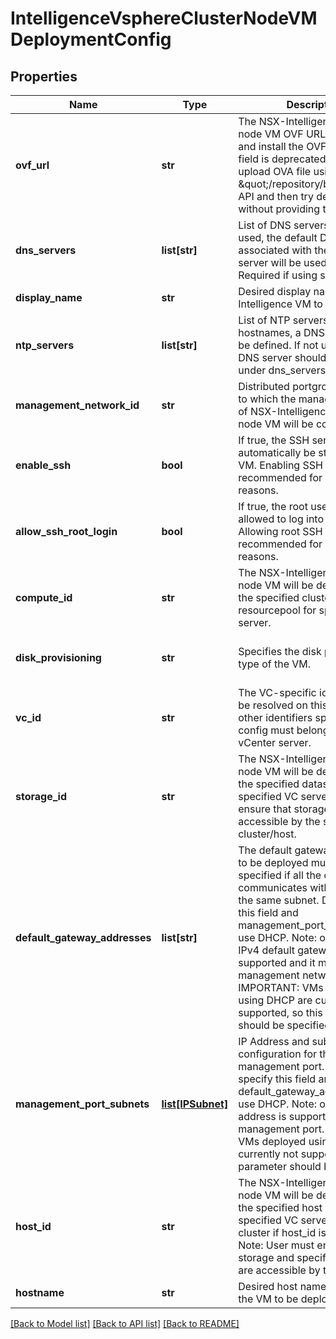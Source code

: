 # IntelligenceVsphereClusterNodeVMDeploymentConfig

## Properties
Name | Type | Description | Notes
------------ | ------------- | ------------- | -------------
**ovf_url** | **str** | The NSX-Intelligence cluster node VM OVF URL to download and install the OVF file. This field is deprecated now. Please upload OVA file using \&quot;/repository/bundles\&quot; API and then try deployment without providing this field.  | [optional] 
**dns_servers** | **list[str]** | List of DNS servers. If DHCP is used, the default DNS servers associated with the DHCP server will be used instead. Required if using static IP.  | [optional] 
**display_name** | **str** | Desired display name for NSX-Intelligence VM to be deployed  | [optional] 
**ntp_servers** | **list[str]** | List of NTP servers. To use hostnames, a DNS server must be defined. If not using DHCP, a DNS server should be specified under dns_servers.  | [optional] 
**management_network_id** | **str** | Distributed portgroup identifier to which the management vnic of NSX-Intelligence cluster node VM will be connected.  | 
**enable_ssh** | **bool** | If true, the SSH service will automatically be started on the VM. Enabling SSH service is not recommended for security reasons.  | [optional] [default to False]
**allow_ssh_root_login** | **bool** | If true, the root user will be allowed to log into the VM. Allowing root SSH logins is not recommended for security reasons.  | [optional] [default to False]
**compute_id** | **str** | The NSX-Intelligence cluster node VM will be deployed on the specified cluster or resourcepool for specified VC server.  | 
**disk_provisioning** | **str** | Specifies the disk provisioning type of the VM.  | [optional] [default to 'THIN']
**vc_id** | **str** | The VC-specific identifiers will be resolved on this VC, so all other identifiers specified in the config must belong to this vCenter server.  | 
**storage_id** | **str** | The NSX-Intelligence cluster node VM will be deployed on the specified datastore in the specified VC server. User must ensure that storage is accessible by the specified cluster/host.  | 
**default_gateway_addresses** | **list[str]** | The default gateway for the VM to be deployed must be specified if all the other VMs it communicates with are not in the same subnet. Do not specify this field and management_port_subnets to use DHCP. Note: only single IPv4 default gateway address is supported and it must belong to management network. IMPORTANT: VMs deployed using DHCP are currently not supported, so this parameter should be specified.  | [optional] 
**management_port_subnets** | [**list[IPSubnet]**](IPSubnet.md) | IP Address and subnet configuration for the management port. Do not specify this field and default_gateway_addresses to use DHCP. Note: only one IPv4 address is supported for the management port. IMPORTANT: VMs deployed using DHCP are currently not supported, so this parameter should be specified.  | [optional] 
**host_id** | **str** | The NSX-Intelligence cluster node VM will be deployed on the specified host in the specified VC server within the cluster if host_id is specified. Note: User must ensure that storage and specified networks are accessible by this host.  | [optional] 
**hostname** | **str** | Desired host name/FQDN for the VM to be deployed  | 

[[Back to Model list]](../README.md#documentation-for-models) [[Back to API list]](../README.md#documentation-for-api-endpoints) [[Back to README]](../README.md)

